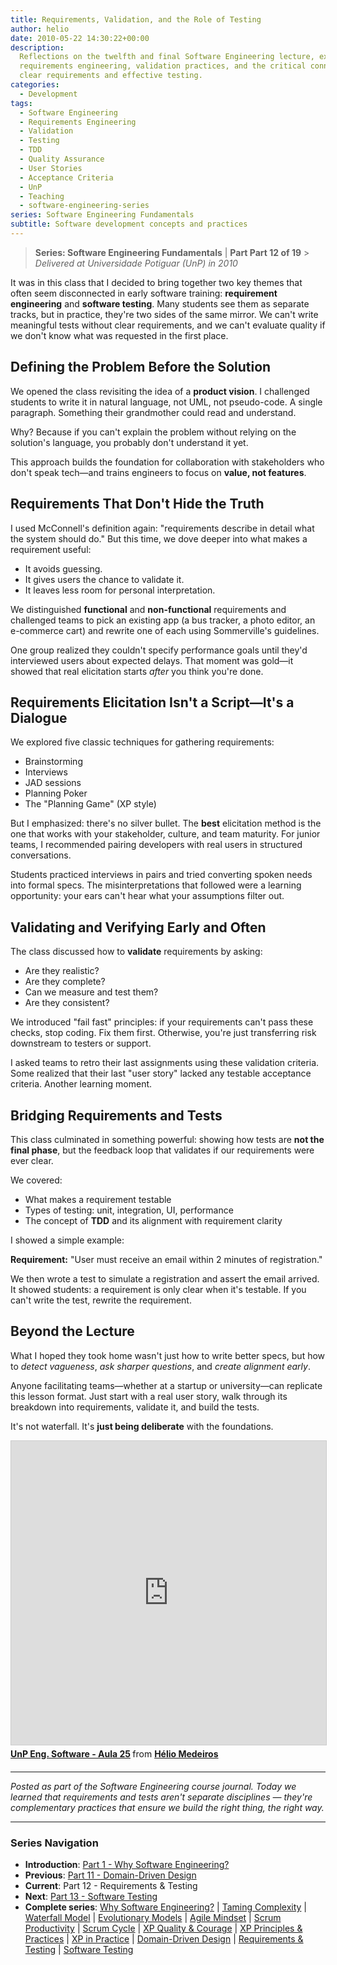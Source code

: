 ```yaml
---
title: Requirements, Validation, and the Role of Testing
author: helio
date: 2010-05-22 14:30:22+00:00
description:
  Reflections on the twelfth and final Software Engineering lecture, exploring
  requirements engineering, validation practices, and the critical connection between
  clear requirements and effective testing.
categories:
  - Development
tags:
  - Software Engineering
  - Requirements Engineering
  - Validation
  - Testing
  - TDD
  - Quality Assurance
  - User Stories
  - Acceptance Criteria
  - UnP
  - Teaching
  - software-engineering-series
series: Software Engineering Fundamentals
subtitle: Software development concepts and practices
---
```


> **Series: Software Engineering Fundamentals** | **Part Part 12 of 19** > _Delivered at Universidade Potiguar (UnP) in 2010_

It was in this class that I decided to bring together two key themes that often seem disconnected in early software training: **requirement engineering** and **software testing**. Many students see them as separate tracks, but in practice, they're two sides of the same mirror. We can't write meaningful tests without clear requirements, and we can't evaluate quality if we don't know what was requested in the first place.

## Defining the Problem Before the Solution

We opened the class revisiting the idea of a **product vision**. I challenged students to write it in natural language, not UML, not pseudo-code. A single paragraph. Something their grandmother could read and understand.

Why? Because if you can't explain the problem without relying on the solution's language, you probably don't understand it yet.

This approach builds the foundation for collaboration with stakeholders who don't speak tech—and trains engineers to focus on **value, not features**.

## Requirements That Don't Hide the Truth

I used McConnell's definition again: "requirements describe in detail what the system should do." But this time, we dove deeper into what makes a requirement useful:

- It avoids guessing.
- It gives users the chance to validate it.
- It leaves less room for personal interpretation.

We distinguished **functional** and **non-functional** requirements and challenged teams to pick an existing app (a bus tracker, a photo editor, an e-commerce cart) and rewrite one of each using Sommerville's guidelines.

One group realized they couldn't specify performance goals until they'd interviewed users about expected delays. That moment was gold—it showed that real elicitation starts _after_ you think you're done.

## Requirements Elicitation Isn't a Script—It's a Dialogue

We explored five classic techniques for gathering requirements:

- Brainstorming
- Interviews
- JAD sessions
- Planning Poker
- The "Planning Game" (XP style)

But I emphasized: there's no silver bullet. The **best** elicitation method is the one that works with your stakeholder, culture, and team maturity. For junior teams, I recommended pairing developers with real users in structured conversations.

Students practiced interviews in pairs and tried converting spoken needs into formal specs. The misinterpretations that followed were a learning opportunity: your ears can't hear what your assumptions filter out.

## Validating and Verifying Early and Often

The class discussed how to **validate** requirements by asking:

- Are they realistic?
- Are they complete?
- Can we measure and test them?
- Are they consistent?

We introduced "fail fast" principles: if your requirements can't pass these checks, stop coding. Fix them first. Otherwise, you're just transferring risk downstream to testers or support.

I asked teams to retro their last assignments using these validation criteria. Some realized that their last "user story" lacked any testable acceptance criteria. Another learning moment.

## Bridging Requirements and Tests

This class culminated in something powerful: showing how tests are **not the final phase**, but the feedback loop that validates if our requirements were ever clear.

We covered:

- What makes a requirement testable
- Types of testing: unit, integration, UI, performance
- The concept of **TDD** and its alignment with requirement clarity

I showed a simple example:

**Requirement:** "User must receive an email within 2 minutes of registration."

We then wrote a test to simulate a registration and assert the email arrived. It showed students: a requirement is only clear when it's testable. If you can't write the test, rewrite the requirement.

## Beyond the Lecture

What I hoped they took home wasn't just how to write better specs, but how to _detect vagueness_, _ask sharper questions_, and _create alignment early_.

Anyone facilitating teams—whether at a startup or university—can replicate this lesson format. Just start with a real user story, walk through its breakdown into requirements, validate it, and build the tests.

It's not waterfall. It's **just being deliberate** with the foundations.

<div style="margin-bottom: 20px;">
<iframe src="https://www.slideshare.net/slideshow/embed_code/key/2cRKFh4w7E7J6J?startSlide=1" width="597" height="486" frameborder="0" marginwidth="0" marginheight="0" scrolling="no" style="border:1px solid #CCC; border-width:1px; margin-bottom:5px;max-width: 100%;" allowfullscreen></iframe> <div style="margin-bottom:5px"><strong> <a href="https://pt.slideshare.net/slideshow/unp-eng-software-aula-25/4328153" title="UnP Eng. Software - Aula 25" target="_blank">UnP Eng. Software - Aula 25</a> </strong> from <strong> <a href="https://www.slideshare.net/heliomedeiros" target="_blank">Hélio Medeiros</a> </strong></div></div>

---

_Posted as part of the Software Engineering course journal. Today we learned that requirements and tests aren't separate disciplines — they're complementary practices that ensure we build the right thing, the right way._

---

### **Series Navigation**

- **Introduction**: [Part 1 - Why Software Engineering?](../2010-02-24-software-engineering-purpose/)
- **Previous**: [Part 11 - Domain-Driven Design](../2010-05-15-domain-driven-design/)
- **Current**: Part 12 - Requirements & Testing
- **Next**: [Part 13 - Software Testing](../2010-05-29-software-testing/)
- **Complete series**: [Why Software Engineering?](../2010-02-24-software-engineering-purpose/) | [Taming Complexity](../2010-03-02-complexity-process/) | [Waterfall Model](../2010-03-10-waterfall-model/) | [Evolutionary Models](../2010-03-18-evolutionary-models/) | [Agile Mindset](../2010-03-26-agile-mindset/) | [Scrum Productivity](../2010-04-03-scrum-productivity/) | [Scrum Cycle](../2010-04-11-scrum-cycle/) | [XP Quality & Courage](../2010-04-19-xp-quality-courage/) | [XP Principles & Practices](../2010-05-01-xp-principles-practices/) | [XP in Practice](../2010-05-08-applying-xp-strategies/) | [Domain-Driven Design](../2010-05-15-domain-driven-design/) | [Requirements & Testing](../2010-05-22-requirements-validation-tests/) | [Software Testing](../2010-05-29-software-testing/)
